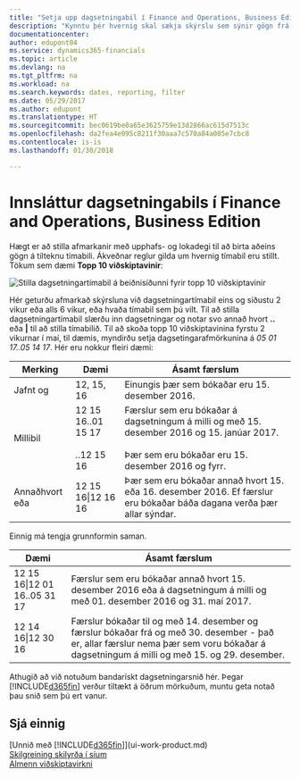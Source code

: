 ```yaml
---
title: "Setja upp dagsetningabil í Finance and Operations, Business Edition | Microsoft Docs"
description: "Kynntu þér hvernig skal sækja skýrslu sem sýnir gögn frá ákveðnu tímabili með því að nota dagsetningartímabil í Finance and Operations, Business Edition."
documentationcenter: 
author: edupont04
ms.service: dynamics365-financials
ms.topic: article
ms.devlang: na
ms.tgt_pltfrm: na
ms.workload: na
ms.search.keywords: dates, reporting, filter
ms.date: 05/29/2017
ms.author: edupont
ms.translationtype: HT
ms.sourcegitcommit: bec0619be0a65e3625759e13d2866ac615d7513c
ms.openlocfilehash: da2fea4e095c8211f30aaa7c570a84a005e7cbc8
ms.contentlocale: is-is
ms.lasthandoff: 01/30/2018

---
```

# <a name="entering-date-ranges-in-finance-and-operations-business-edition"></a>Innsláttur dagsetningabils í Finance and Operations, Business Edition 
Hægt er að stilla afmarkanir með upphafs- og lokadegi til að birta aðeins gögn á tilteknu tímabili. Ákveðnar reglur gilda um hvernig tímabil eru stillt. Tökum sem dæmi **Topp 10 viðskiptavinir**:

![Stilla dagsetningartímabil á beiðnisíðunni fyrir topp 10 viðskiptavinir](./media/ui-enter-date-ranges/customer-top10-list.png)

Hér geturðu afmarkað skýrsluna við dagsetningartímabil eins og síðustu 2 vikur eða alls 6 vikur, eða hvaða tímabil sem þú vilt. Til að stilla dagsetningartímabil slærðu inn dagsetningar og notar svo annað hvort **..** eða **|** til að stilla tímabilið. Til að skoða topp 10 viðskiptavinina fyrstu 2 vikurnar í maí, til dæmis, myndirðu setja dagsetingarafmörkunina á *05 01 17..05 14 17*.
Hér eru nokkur fleiri dæmi:

| Merking | Dæmi | Ásamt færslum |
|---|---|---|
|Jafnt og| 12, 15, 16 |Einungis þær sem bókaðar eru 15. desember 2016.|
|Millibil| 12 15 16..01 15 17<br /><br />..12 15 16|Færslur sem eru bókaðar á dagsetningum á milli og með 15. desember 2016 og 15. janúar 2017.<br /><br />Þær sem eru bókaðar eru 15. desember 2016 og fyrr.|
|Annaðhvort eða|12 15 16&#124;12 16 16|Þær sem eru bókaðar annað hvort 15. eða 16. desember 2016. Ef færslur eru bókaðar báða dagana verða þær allar sýndar.|

Einnig má tengja grunnformin saman.

| Dæmi | Ásamt færslum |
|---|---|
|12 15 16&#124;12 01 16..05 31 17 | Færslur sem eru bókaðar annað hvort 15. desember 2016 eða á dagsetningum á milli og með 01. desember 2016 og 31. maí 2017. |
|12 14 16&#124;12 30 16 | Færslur bókaðar til og með 14. desember og færslur bókaðar frá og með 30. desember - það er, allar færslur nema þær sem voru bókaðar á dagsetningum á milli og með 15. og 29. desember. |

Athugið að við notuðum bandarískt dagsetningarsnið hér. Þegar [!INCLUDE[d365fin](includes/d365fin_md.md)] verður tiltækt á öðrum mörkuðum, muntu geta notað þau snið sem þú ert vanur.

## <a name="see-also"></a>Sjá einnig
[Unnið með [!INCLUDE[d365fin](includes/d365fin_long_md.md)]](ui-work-product.md)  
[Skilgreining skilyrða í síum](ui-enter-criteria-filters.md)  
[Almenn viðskiptavirkni](ui-across-business-areas.md)

